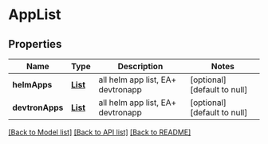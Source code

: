 # AppList
## Properties

Name | Type | Description | Notes
------------ | ------------- | ------------- | -------------
**helmApps** | [**List**](HelmApp.md) | all helm app list, EA+ devtronapp | [optional] [default to null]
**devtronApps** | [**List**](DevtronApp.md) | all helm app list, EA+ devtronapp | [optional] [default to null]

[[Back to Model list]](../README.md#documentation-for-models) [[Back to API list]](../README.md#documentation-for-api-endpoints) [[Back to README]](../README.md)


